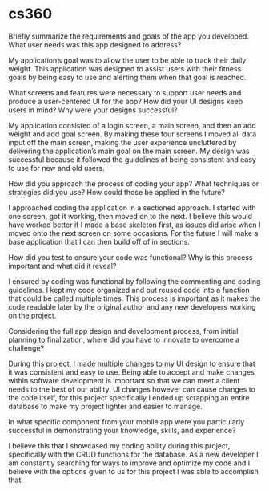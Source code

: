 # cs360

Briefly summarize the requirements and goals of the app you developed. What user needs was this app designed to address?

My application’s goal was to allow the user to be able to track their daily weight. This application was designed to assist users with their fitness goals by being easy to use and alerting them when that goal is reached.


What screens and features were necessary to support user needs and produce a user-centered UI for the app? How did your UI designs keep users in mind? Why were your designs successful?

My application consisted of a login screen, a main screen, and then an add weight and add goal screen. By making these four screens I moved all data input off the main screen, making the user experience uncluttered by delivering the application’s main goal on the main screen. My design was successful because it followed the guidelines of being consistent and easy to use for new and old users. 


How did you approach the process of coding your app? What techniques or strategies did you use? How could those be applied in the future?

I approached coding the application in a sectioned approach. I started with one screen, got it working, then moved on to the next. I believe this would have worked better if I made a base skeleton first, as issues did arise when I moved onto the next screen on some occasions. For the future I will make a base application that I can then build off of in sections. 


How did you test to ensure your code was functional? Why is this process important and what did it reveal?

I ensured by coding was functional by following the commenting and coding guidelines. I kept my code organized and put reused code into a function that could be called multiple times. This process is important as it makes the code readable later by the original author and any new developers working on the project. 


Considering the full app design and development process, from initial planning to finalization, where did you have to innovate to overcome a challenge?

During this project, I made multiple changes to my UI design to ensure that it was consistent and easy to use. Being able to accept and make changes within software development is important so that we can meet a client needs to the best of our ability. UI changes however can cause changes to the code itself, for this project specifically I ended up scrapping an entire database to make my project lighter and easier to manage. 


In what specific component from your mobile app were you particularly successful in demonstrating your knowledge, skills, and experience?

I believe this that I showcased my coding ability during this project, specifically with the CRUD functions for the database. As a new developer I am constantly searching for ways to improve and optimize my code and I believe with the options given to us for this project I was able to accomplish that. 
